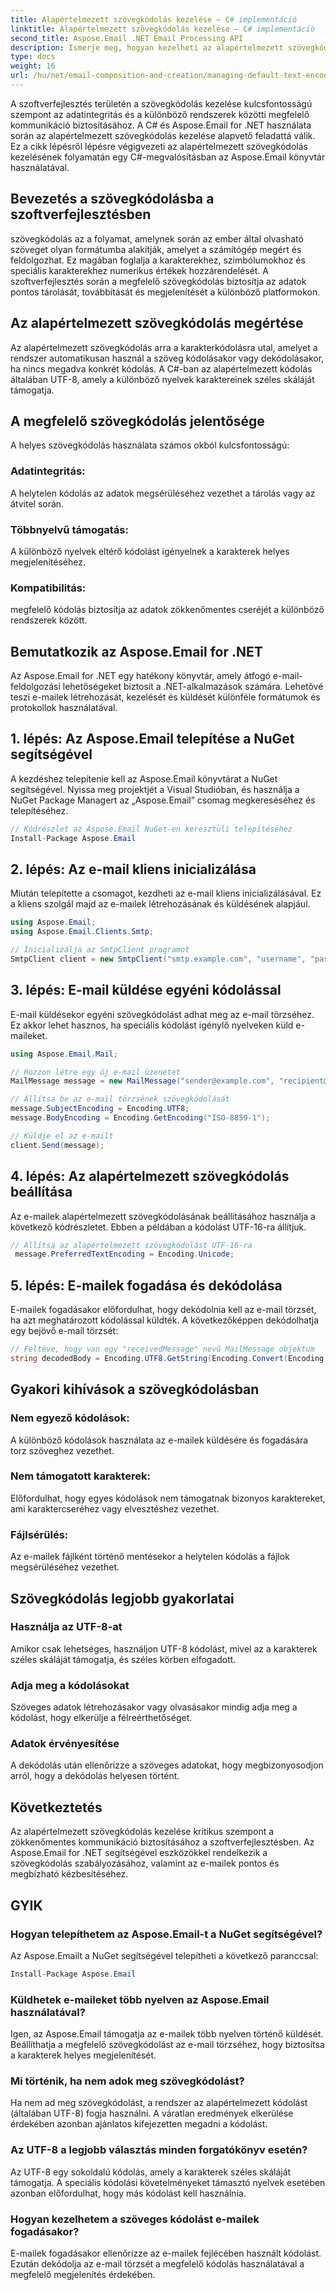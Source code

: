 ```yaml
---
title: Alapértelmezett szövegkódolás kezelése – C# implementáció
linktitle: Alapértelmezett szövegkódolás kezelése – C# implementáció
second_title: Aspose.Email .NET Email Processing API
description: Ismerje meg, hogyan kezelheti az alapértelmezett szövegkódolást C# nyelven az Aspose.Email for .NET használatával. Kövesse lépésről lépésre a forráskóddal kapcsolatos utasításokat, és biztosítsa a pontos adatkommunikációt.
type: docs
weight: 16
url: /hu/net/email-composition-and-creation/managing-default-text-encoding-csharp-implementation/
---
```


A szoftverfejlesztés területén a szövegkódolás kezelése kulcsfontosságú szempont az adatintegritás és a különböző rendszerek közötti megfelelő kommunikáció biztosításához. A C# és Aspose.Email for .NET használata során az alapértelmezett szövegkódolás kezelése alapvető feladattá válik. Ez a cikk lépésről lépésre végigvezeti az alapértelmezett szövegkódolás kezelésének folyamatán egy C#-megvalósításban az Aspose.Email könyvtár használatával.


## Bevezetés a szövegkódolásba a szoftverfejlesztésben

szövegkódolás az a folyamat, amelynek során az ember által olvasható szöveget olyan formátumba alakítják, amelyet a számítógép megért és feldolgozhat. Ez magában foglalja a karakterekhez, szimbólumokhoz és speciális karakterekhez numerikus értékek hozzárendelését. A szoftverfejlesztés során a megfelelő szövegkódolás biztosítja az adatok pontos tárolását, továbbítását és megjelenítését a különböző platformokon.

## Az alapértelmezett szövegkódolás megértése

Az alapértelmezett szövegkódolás arra a karakterkódolásra utal, amelyet a rendszer automatikusan használ a szöveg kódolásakor vagy dekódolásakor, ha nincs megadva konkrét kódolás. A C#-ban az alapértelmezett kódolás általában UTF-8, amely a különböző nyelvek karaktereinek széles skáláját támogatja.

## A megfelelő szövegkódolás jelentősége

A helyes szövegkódolás használata számos okból kulcsfontosságú:
### Adatintegritás:
A helytelen kódolás az adatok megsérüléséhez vezethet a tárolás vagy az átvitel során.
### Többnyelvű támogatás: 
A különböző nyelvek eltérő kódolást igényelnek a karakterek helyes megjelenítéséhez.
### Kompatibilitás:
megfelelő kódolás biztosítja az adatok zökkenőmentes cseréjét a különböző rendszerek között.

## Bemutatkozik az Aspose.Email for .NET

Az Aspose.Email for .NET egy hatékony könyvtár, amely átfogó e-mail-feldolgozási lehetőségeket biztosít a .NET-alkalmazások számára. Lehetővé teszi e-mailek létrehozását, kezelését és küldését különféle formátumok és protokollok használatával.

## 1. lépés: Az Aspose.Email telepítése a NuGet segítségével

A kezdéshez telepítenie kell az Aspose.Email könyvtárat a NuGet segítségével. Nyissa meg projektjét a Visual Studióban, és használja a NuGet Package Managert az „Aspose.Email” csomag megkereséséhez és telepítéséhez.

```csharp
// Kódrészlet az Aspose.Email NuGet-en keresztüli telepítéséhez
Install-Package Aspose.Email
```

## 2. lépés: Az e-mail kliens inicializálása

Miután telepítette a csomagot, kezdheti az e-mail kliens inicializálásával. Ez a kliens szolgál majd az e-mailek létrehozásának és küldésének alapjául.

```csharp
using Aspose.Email;
using Aspose.Email.Clients.Smtp;

// Inicializálja az SmtpClient programot
SmtpClient client = new SmtpClient("smtp.example.com", "username", "password");
```

## 3. lépés: E-mail küldése egyéni kódolással

E-mail küldésekor egyéni szövegkódolást adhat meg az e-mail törzséhez. Ez akkor lehet hasznos, ha speciális kódolást igénylő nyelveken küld e-maileket.

```csharp
using Aspose.Email.Mail;

// Hozzon létre egy új e-mail üzenetet
MailMessage message = new MailMessage("sender@example.com", "recipient@example.com", "Subject", "Body");

// Állítsa be az e-mail törzsének szövegkódolását
message.SubjectEncoding = Encoding.UTF8;
message.BodyEncoding = Encoding.GetEncoding("ISO-8859-1");

// Küldje el az e-mailt
client.Send(message);
```

## 4. lépés: Az alapértelmezett szövegkódolás beállítása

Az e-mailek alapértelmezett szövegkódolásának beállításához használja a következő kódrészletet. Ebben a példában a kódolást UTF-16-ra állítjuk.

```csharp
// Állítsa az alapértelmezett szövegkódolást UTF-16-ra
 message.PreferredTextEncoding = Encoding.Unicode;
```

## 5. lépés: E-mailek fogadása és dekódolása

E-mailek fogadásakor előfordulhat, hogy dekódolnia kell az e-mail törzsét, ha azt meghatározott kódolással küldték. A következőképpen dekódolhatja egy bejövő e-mail törzsét:

```csharp
// Feltéve, hogy van egy "receivedMessage" nevű MailMessage objektum
string decodedBody = Encoding.UTF8.GetString(Encoding.Convert(Encoding.GetEncoding("ISO-8859-1"), Encoding.UTF8, Encoding.GetEncoding("ISO-8859-1").GetBytes(receivedMessage.Body)));
```

## Gyakori kihívások a szövegkódolásban

### Nem egyező kódolások: 
A különböző kódolások használata az e-mailek küldésére és fogadására torz szöveghez vezethet.
### Nem támogatott karakterek:
Előfordulhat, hogy egyes kódolások nem támogatnak bizonyos karaktereket, ami karaktercseréhez vagy elvesztéshez vezethet.
### Fájlsérülés: 
Az e-mailek fájlként történő mentésekor a helytelen kódolás a fájlok megsérüléséhez vezethet.

## Szövegkódolás legjobb gyakorlatai

### Használja az UTF-8-at 
 Amikor csak lehetséges, használjon UTF-8 kódolást, mivel az a karakterek széles skáláját támogatja, és széles körben elfogadott.
### Adja meg a kódolásokat 
 Szöveges adatok létrehozásakor vagy olvasásakor mindig adja meg a kódolást, hogy elkerülje a félreérthetőséget.
### Adatok érvényesítése 
 A dekódolás után ellenőrizze a szöveges adatokat, hogy megbizonyosodjon arról, hogy a dekódolás helyesen történt.

## Következtetés

Az alapértelmezett szövegkódolás kezelése kritikus szempont a zökkenőmentes kommunikáció biztosításához a szoftverfejlesztésben. Az Aspose.Email for .NET segítségével eszközökkel rendelkezik a szövegkódolás szabályozásához, valamint az e-mailek pontos és megbízható kézbesítéséhez.

## GYIK

### Hogyan telepíthetem az Aspose.Email-t a NuGet segítségével?

Az Aspose.Emailt a NuGet segítségével telepítheti a következő paranccsal:
```csharp
Install-Package Aspose.Email
```

### Küldhetek e-maileket több nyelven az Aspose.Email használatával?

Igen, az Aspose.Email támogatja az e-mailek több nyelven történő küldését. Beállíthatja a megfelelő szövegkódolást az e-mail törzséhez, hogy biztosítsa a karakterek helyes megjelenítését.

### Mi történik, ha nem adok meg szövegkódolást?

Ha nem ad meg szövegkódolást, a rendszer az alapértelmezett kódolást (általában UTF-8) fogja használni. A váratlan eredmények elkerülése érdekében azonban ajánlatos kifejezetten megadni a kódolást.

### Az UTF-8 a legjobb választás minden forgatókönyv esetén?

Az UTF-8 egy sokoldalú kódolás, amely a karakterek széles skáláját támogatja. A speciális kódolási követelményeket támasztó nyelvek esetében azonban előfordulhat, hogy más kódolást kell használnia.

### Hogyan kezelhetem a szöveges kódolást e-mailek fogadásakor?

E-mailek fogadásakor ellenőrizze az e-mailek fejlécében használt kódolást. Ezután dekódolja az e-mail törzsét a megfelelő kódolás használatával a megfelelő megjelenítés érdekében.
